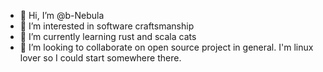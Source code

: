 - 👋 Hi, I’m @b-Nebula
- 👀 I’m interested in software craftsmanship 
- 🌱 I’m currently learning rust and scala cats
- 💞️ I’m looking to collaborate on open source project in general. I'm linux lover so I could start somewhere there. 


<!---
b-Nebula/b-Nebula is a ✨ special ✨ repository because its `README.md` (this file) appears on your GitHub profile.
You can click the Preview link to take a look at your changes.
--->
